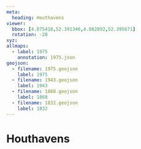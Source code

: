 ```yaml
---
meta:
  heading: Houthavens
viewer:
  bbox: [4.875418,52.391346,4.882892,52.395671]
  rotation: -20
xyz:
allmaps:
  - label: 1975
    annotation: 1975.json
geojson:
  - filename: 1975.geojson
    label: 1975
  - filename: 1943.geojson
    label: 1943
  - filename: 1868.geojson
    label: 1868
  - filename: 1832.geojson
    label: 1832
---
```

# Houthavens


